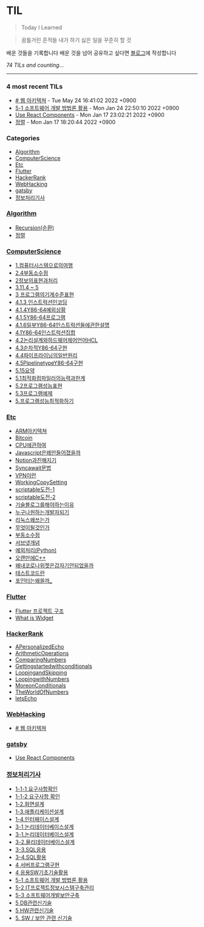 # TIL
> Today I Learned

> 꿈틀거린 흔적들
> 내가 하기 싫은 일을 꾸준히 할 것

배운 것들을 기록합니다
배운 것을 넘어 공유하고 싶다면 [블로그][1]에 작성합니다


_74 TILs and counting..._

---

### 4 most recent TILs

- [# 웹 아키텍쳐](WebHacking/Web&&HTTP.md) - Tue May 24 16:41:02 2022 +0900
- [5-1 소프트웨어 개발 방법론 활용](정보처리기사/5-1.소프트웨어개발방법론활용.md) - Mon Jan 24 22:50:10 2022 +0900
- [Use React Components](gatsby/useReactComponents.md) - Mon Jan 17 23:02:21 2022 +0900
- [정렬](Algorithm/2.정렬.md) - Mon Jan 17 18:20:44 2022 +0900

### Categories

- [Algorithm](#Algorithm)
- [ComputerScience](#ComputerScience)
- [Etc](#Etc)
- [Flutter](#Flutter)
- [HackerRank](#HackerRank)
- [WebHacking](#WebHacking)
- [gatsby](#gatsby)
- [정보처리기사](#정보처리기사)

### [Algorithm](#Algorithm)
- [Recursion(순환)](Algorithm/1.순환.md)
- [정렬](Algorithm/2.정렬.md)

### [ComputerScience](#ComputerScience)
- [1.컴퓨터시스템으로의여행](ComputerScience/1.컴퓨터시스템으로의여행.md)
- [2.4부동소수점](ComputerScience/2.4부동소수점.md)
- [2정보의표현과처리](ComputerScience/2정보의표현과처리.md)
- [3.11.4 ~ 5](ComputerScience/3.11.md)
- [3 프로그램의기계수준표현](ComputerScience/3.프로그램의기계수준표현.md)
- [4.1.3 인스트럭션인코딩](ComputerScience/4.1.3인스트럭션인코딩.md)
- [4.1.4Y86-64예외상황](ComputerScience/4.1.4Y86-64예외상황.md)
- [4.1.5Y86-64프로그램](ComputerScience/4.1.5Y86-64프로그램.md)
- [4.1.6일부Y86-64인스트럭션들에관한설명](ComputerScience/4.1.6일부Y86-64인스트럭션들에관한설명.md)
- [4.1Y86-64인스트럭션집합](ComputerScience/4.1Y86-64인스트럭션집합.md)
- [4.2논리설계와하드웨어제어언어HCL](ComputerScience/4.2논리설계와하드웨어제어언어HCL.md)
- [4.3순차적Y86-64구현](ComputerScience/4.3순차적Y86-64구현.md)
- [4.4파이프라이닝의일반원리](ComputerScience/4.4파이프라이닝의일반원리.md)
- [4.5PipelinetypeY86-64구현](ComputerScience/4.5PipelinetypeY86-64구현.md)
- [5.15요약](ComputerScience/5.15요약.md)
- [5.1최적화컴파일러의능력과한계](ComputerScience/5.1최적화컴파일러의능력과한계.md)
- [5.2프로그램성능표현](ComputerScience/5.2프로그램성능표현.md)
- [5.3프로그램예제](ComputerScience/5.3프로그램예제.md)
- [5.프로그램성능최적화하기](ComputerScience/5.프로그램성능최적화하기.md)

### [Etc](#Etc)
- [ARM아키텍쳐](Etc/ARM아키텍쳐.md)
- [Bitcoin](Etc/Bitcoin.md)
- [CPU에관하여](Etc/CPU에관하여.md)
- [Javascript은왜만들어졌을까](Etc/Javascript은왜만들어졌을까.md)
- [Notion과친해지기](Etc/Notion과친해지기.md)
- [Syncawait문법](Etc/Syncawait문법.md)
- [VPN이란](Etc/VPN이란.md)
- [WorkingCopySetting](Etc/WorkingCopySetting.md)
- [scriptable도전-1](Etc/scriptable도전-1.md)
- [scriptable도전-2](Etc/scriptable도전-2.md)
- [기술블로그를해야하는이유](Etc/기술블로그를해야하는이유.md)
- [누구나원하는개발자되기](Etc/누구나원하는개발자되기.md)
- [리눅스왜쓰는가](Etc/리눅스왜쓰는가.md)
- [무엇이될것인가](Etc/무엇이될것인가.md)
- [부동소수점](Etc/부동소수점.md)
- [서브넷개념](Etc/서브넷개념.md)
- [예외처리(Python)](Etc/예외처리(Python).md)
- [오랜만에C++](Etc/오랜만에C++.md)
- [왜내코로나위젯은갑자기안되었을까](Etc/왜내코로나위젯은갑자기안되었을까.md)
- [테스트코드란](Etc/테스트코드란.md)
- [포인터는왜쓸까_](Etc/포인터는왜쓸까_.md)

### [Flutter](#Flutter)
- [Flutter 프로젝트 구조](Flutter/Flutter프로젝트구조.md)
- [What is Widget](Flutter/Widget.md)

### [HackerRank](#HackerRank)
- [APersonalizedEcho](HackerRank/APersonalizedEcho.md)
- [ArithmeticOperations](HackerRank/ArithmeticOperations.md)
- [ComparingNumbers](HackerRank/ComparingNumbers.md)
- [Gettingstartedwithconditionals](HackerRank/Gettingstartedwithconditionals.md)
- [LoopingandSkipping](HackerRank/LoopingandSkipping.md)
- [LoopingwithNumbers](HackerRank/LoopingwithNumbers.md)
- [MoreonConditionals](HackerRank/MoreonConditionals.md)
- [TheWorldOfNumbers](HackerRank/TheWorldOfNumbers.md)
- [letsEcho](HackerRank/letsEcho.md)

### [WebHacking](#WebHacking)
- [# 웹 아키텍쳐](WebHacking/Web&&HTTP.md)

### [gatsby](#gatsby)
- [Use React Components](gatsby/useReactComponents.md)

### [정보처리기사](#정보처리기사)
- [1-1-1 요구사항확인](정보처리기사/1-1-1.요구사항확인.md)
- [1-1-2 요구사항 확인](정보처리기사/1-1-2.요구사항확인.md)
- [1-2.화면설계](정보처리기사/1-2.화면설계.md)
- [1-3.애플리케이션설계](정보처리기사/1-3.애플리케이션설계.md)
- [1-4.인터페이스설계](정보처리기사/1-4.인터페이스설계.md)
- [3-1 논리데이터베이스설계](정보처리기사/3-1-1.논리데이터베이스설계.md)
- [3-1.논리데이터베이스설계](정보처리기사/3-1-2.논리데이터베이스설계.md)
- [3-2.물리데이터베이스설계](정보처리기사/3-2.물리데이터베이스설계.md)
- [3-3.SQL응용](정보처리기사/3-3.SQL응용.md)
- [3-4.SQL활용](정보처리기사/3-4.SQL활용.md)
- [4 서버프로그램구현](정보처리기사/4.서버프로그램구현.md)
- [4 응용SW기초기술활용](정보처리기사/4.응용SW기초기술활용.md)
- [5-1 소프트웨어 개발 방법론 활용](정보처리기사/5-1.소프트웨어개발방법론활용.md)
- [5-2 IT프로젝트정보시스템구축관리](정보처리기사/5-2.IT프로젝트정보시스템구축관리.md)
- [5-3 소프트웨어개발보안구축](정보처리기사/5-3.소프트웨어개발보안구축.md)
- [5 DB관련신기술](정보처리기사/5.DB관련신기술.md)
- [5 HW관련신기술](정보처리기사/5.HW관련신기술.md)
- [5. SW / 보안 관련 신기술](정보처리기사/5.SW보안관련신기술.md)

[1]: https://goberomsu.github.io/

